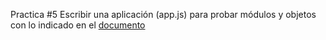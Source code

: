 Practica #5
Escribir una aplicación (app.js) para probar módulos y objetos con lo indicado en el [documento](https://docs.google.com/document/d/17gHOXCx_VNlreBefbYv7GN1MBM5q5EI4s0DjcB1P5-k/edit)